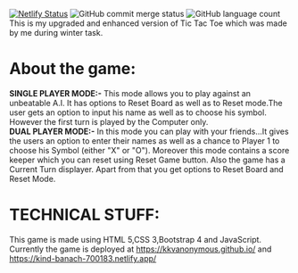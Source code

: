 [![Netlify Status](https://api.netlify.com/api/v1/badges/ad6a36fa-a375-4613-bfc9-f425aa5108df/deploy-status)](https://app.netlify.com/sites/kind-banach-700183/deploys)
![GitHub commit merge status](https://img.shields.io/github/commit-status/kkvanonymous/Tic-Tac-Toe-2.0/master/085d787b9c203192c648bed88ebb2e86974caa55) 
![GitHub language count](https://img.shields.io/github/languages/count/kkvanonymous/Tic-Tac-Toe-2.0)<br>
This is my upgraded and enhanced version of Tic Tac Toe which was made by me during winter task.<br>
# About the game:
<b>SINGLE PLAYER MODE:-</b>
This mode allows you to play against an unbeatable A.I. It has options to Reset Board as well as to Reset mode.The user gets an option to input his name as well as to choose his symbol. However the first turn is played by the Computer only.<br>
<b>DUAL PLAYER MODE:-</b>
In this mode you can play with your friends...It gives the users an option to enter their names as well as a chance to Player 1 to choose his Symbol (either "X" or "O"). Moreover this mode contains a score keeper which you can reset using Reset Game button. Also the game has a Current Turn displayer. Apart from that you get options to Reset Board and Reset Mode.
# TECHNICAL STUFF:
This game is made using HTML 5,CSS 3,Bootstrap 4 and JavaScript.<br>
Currently the game is deployed at https://kkvanonymous.github.io/ and https://kind-banach-700183.netlify.app/

